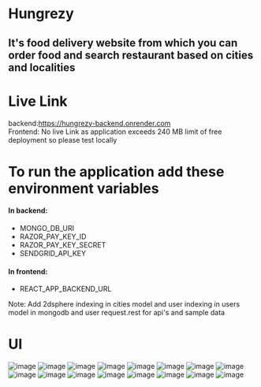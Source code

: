 # Hungrezy

<h2>It's food delivery website from which you can order food and search restaurant based on cities and localities</h2>

# Live Link
backend:https://hungrezy-backend.onrender.com<br>
Frontend: No live Link as application exceeds 240 MB limit of free deployment so please test locally




# To run the application add these environment variables

<h4>In backend:</h4>
<ul>
<li>MONGO_DB_URI</li>
<li>RAZOR_PAY_KEY_ID</li>
<li>RAZOR_PAY_KEY_SECRET</li>
<li>SENDGRID_API_KEY</li>
</ul>
<h4>In frontend:</h4>
<ul><li>REACT_APP_BACKEND_URL</li></ul>

Note: Add 2dsphere indexing in cities model and user indexing in users model in mongodb and user request.rest for api's and sample data


# UI


![image](https://github.com/kratos-090/Hungrezy/assets/64844155/a39d5ee8-1893-41a3-9827-40dc3a725f5a)
![image](https://github.com/kratos-090/Hungrezy/assets/64844155/ab283a79-c4a1-41eb-8d63-a507148bf4ec)
![image](https://github.com/kratos-090/Hungrezy/assets/64844155/b37dc823-0d4a-4e64-9164-03cd239ea2a3)
![image](https://github.com/kratos-090/Hungrezy/assets/64844155/fa41e216-0965-4428-b10e-b7fb881f8386)
![image](https://github.com/kratos-090/Hungrezy/assets/64844155/4e621da1-499f-41bc-ab26-9286b7061dcd)
![image](https://github.com/kratos-090/Hungrezy/assets/64844155/fdb53f33-37c4-4c7e-b08d-911ec66448e9)
![image](https://github.com/kratos-090/Hungrezy/assets/64844155/6c084c47-9c95-49c2-a0d0-03dbd1df416a)
![image](https://github.com/kratos-090/Hungrezy/assets/64844155/da451d14-0912-489d-9da7-4d18610785ca)
![image](https://github.com/kratos-090/Hungrezy/assets/64844155/a699830f-aa73-4136-b4d2-489fd7152a16)
![image](https://github.com/kratos-090/Hungrezy/assets/64844155/72c2acf3-692f-4e0b-9496-cab4b231aa5b)
![image](https://github.com/kratos-090/Hungrezy/assets/64844155/041aa0b4-a0d9-4d9d-8ae5-103bcd8e92ac)
![image](https://github.com/kratos-090/Hungrezy/assets/64844155/148f0f6b-102d-4af4-905f-fb65516f3fff)
![image](https://github.com/kratos-090/Hungrezy/assets/64844155/8d0bf6b3-1920-43b0-a785-8568d93b0acc)
![image](https://github.com/kratos-090/Hungrezy/assets/64844155/0a4a7897-8554-4f87-8cc4-743171b8d91b)
![image](https://github.com/kratos-090/Hungrezy/assets/64844155/0be43f0f-8f13-4aa2-81b0-b2669b7bfd74)
![image](https://github.com/kratos-090/Hungrezy/assets/64844155/64e14e9b-c8e9-4247-bba6-7d06dfaf590c)





